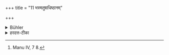 +++
title = "11 भस्मतुषाधिष्ठानम्"

+++

<details><summary>Bühler</summary>

11. He shall avoid to tread on ashes or husks of grain. [^3] 


[^3]:  Manu IV, 7 8.
</details>

<details><summary>हरदत्त-टीका</summary>

## सूत्रम्
भस्मतुषाधिष्ठानम् ॥ ११ ॥  
### टिप्पनी
वर्जयेदित्येव । भस्मतुषांश्च नाऽधितिष्ठेत् नाऽऽक्रामेत् ॥ ११ ॥
</details>
